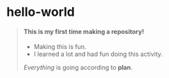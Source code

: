 # hello-world
> #### This is my first time making a **repository**!
>
> - Making this is fun.
> - I learned a lot and had fun doing this activity.
>
>  *Everything* is going according to **plan**.
